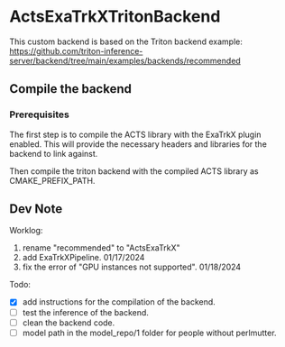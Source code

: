 # ActsExaTrkXTritonBackend

This custom backend is based on the Triton backend example:
https://github.com/triton-inference-server/backend/tree/main/examples/backends/recommended

## Compile the backend

### Prerequisites
The first step is to compile the ACTS library with the ExaTrkX plugin enabled. This will provide the necessary headers and libraries for the backend to link against.

Then compile the triton backend with the compiled ACTS library as CMAKE_PREFIX_PATH.

## Dev Note
Worklog:
1. rename "recommended" to "ActsExaTrkX"
2. add ExaTrkXPipeline. 01/17/2024
3. fix the error of "GPU instances not supported". 01/18/2024

Todo:
- [x] add instructions for the compilation of the backend.
- [ ] test the inference of the backend.
- [ ] clean the backend code.
- [ ] model path in the model_repo/1 folder for people without perlmutter.
